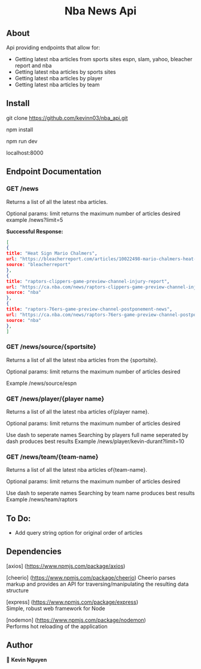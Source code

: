 <h1 align="center">Nba News Api</h1>

## About

Api providing endpoints that allow for:

- Getting latest nba articles from sports sites espn, slam, yahoo, bleacher report and nba
- Getting latest nba articles by sports sites
- Getting latest nba articles by player
- Getting latest nba articles by team

## Install

git clone https://github.com/kevinn03/nba_api.git

npm install

npm run dev

localhost:8000

## Endpoint Documentation

### GET /news

Returns a list of all the latest nba articles.

Optional params:
limit returns the maximum number of articles desired
example /news?limit=5

**Successful Response:**

```JSON
[
{
title: "Heat Sign Mario Chalmers",
url: "https://bleacherreport.com/articles/10022498-mario-chalmers-heat-agree-to-10-day-contract-won-2-championships-with-miami",
source: "bleacherreport"
},
{
title: "raptors-clippers-game-preview-channel-injury-report",
url: "https://ca.nba.com/news/raptors-clippers-game-preview-channel-injury-report/wd09hzt1cqa1160vk9qanglf2",
source: "nba"
},
{
title: "raptors-76ers-game-preview-channel-postponement-news",
url: "https://ca.nba.com/news/raptors-76ers-game-preview-channel-postponement-news/os7dkg8vx7ae1upt6z2w59g3b",
source: "nba"
},
]
```

### GET /news/source/{sportsite}

Returns a list of all the latest nba articles from the {sportsite}.

Optional params:
limit returns the maximum number of articles desired

Example /news/source/espn

### GET /news/player/{player name}

Returns a list of all the latest nba articles of{player name}.

Optional params:
limit returns the maximum number of articles desired

Use dash to seperate names
Searching by players full name seperated by dash produces best results
Example /news/player/kevin-durant?limit=10

### GET /news/team/{team-name}

Returns a list of all the latest nba articles of{team-name}.

Optional params:
limit returns the maximum number of articles desired

Use dash to seperate names
Searching by team name produces best results
Example /news/team/raptors

## To Do:

- Add query string option for original order of articles

## Dependencies

[axios] (https://www.npmjs.com/package/axios)

[cheerio] (https://www.npmjs.com/package/cheerio)
Cheerio parses markup and provides an API for traversing/manipulating the resulting data structure

[express] (https://www.npmjs.com/package/express)  
Simple, robust web framework for Node

[nodemon] (https://www.npmjs.com/package/nodemon)  
Performs hot reloading of the application

## Author

👤 **Kevin Nguyen**
